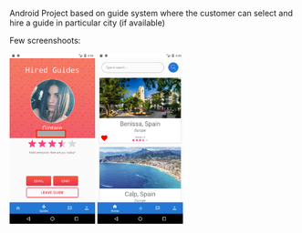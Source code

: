 Android Project based on guide system where the customer can select and hire a guide in particular city (if available) 

Few screenshoots:

<img src="Images/Screenshot_1532966176.png" height="300">
<img src="Images/Screenshot_1532966188.png" height="300">
